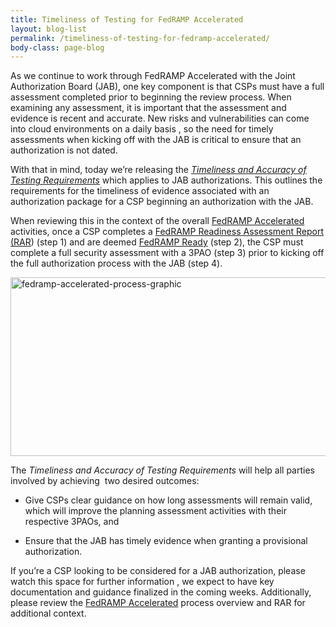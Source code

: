 ```yaml
---
title: Timeliness of Testing for FedRAMP Accelerated
layout: blog-list
permalink: /timeliness-of-testing-for-fedramp-accelerated/
body-class: page-blog
---
```

As we continue to work through FedRAMP Accelerated with the Joint Authorization Board (JAB), one key component is that CSPs must have a full assessment completed prior to beginning the review process. When examining any assessment, it is important that the assessment and evidence is recent and accurate. New risks and vulnerabilities can come into cloud environments on a daily basis , so the need for timely assessments when kicking off with the JAB is critical to ensure that an authorization is not dated.

With that in mind, today we’re releasing the [_Timeliness and Accuracy of Testing Requirements_](https://s3.amazonaws.com/sitesusa/wp-content/uploads/sites/482/2016/10/FedRAMP-JAB-P-ATO-Timeliness-Accuracy-Testing-Requirements-v1-0.pdf) which applies to JAB authorizations. This outlines the requirements for the timeliness of evidence associated with an authorization package for a CSP beginning an authorization with the JAB.

When reviewing this in the context of the overall [FedRAMP Accelerated ](https://www.fedramp.gov/participate/fedramp-accelerated-process/)activities, once a CSP completes a [FedRAMP Readiness Assessment Report (RAR](https://s3.amazonaws.com/sitesusa/wp-content/uploads/sites/482/2016/10/FedRAMP-Readiness-Assessment-Report-Template_102116.docx)) (step 1) and are deemed [FedRAMP Ready](https://www.fedramp.gov/the-next-step-in-getting-vendors-into-fedramp/) (step 2), the CSP must complete a full security assessment with a 3PAO (step 3) prior to kicking off the full authorization process with the JAB (step 4).

<img class="size-full wp-image-63491 aligncenter" src="https://s3.amazonaws.com/sitesusa/wp-content/uploads/sites/482/2016/10/FedRAMP-Accelerated-Process-Graphic.png" alt="fedramp-accelerated-process-graphic" width="729" height="286" srcset="https://s3.amazonaws.com/sitesusa/wp-content/uploads/sites/482/2016/10/FedRAMP-Accelerated-Process-Graphic.png 729w, https://s3.amazonaws.com/sitesusa/wp-content/uploads/sites/482/2016/10/FedRAMP-Accelerated-Process-Graphic-300x118.png 300w" sizes="(max-width: 729px) 100vw, 729px" />

The _Timeliness and Accuracy of Testing Requirements_ will help all parties involved by achieving  two desired outcomes:

* Give CSPs clear guidance on how long assessments will remain valid, which will improve the planning assessment activities with their respective 3PAOs, and

* Ensure that the JAB has timely evidence when granting a provisional authorization.

If you’re a CSP looking to be considered for a JAB authorization, please watch this space for further information , we expect to have key documentation and guidance finalized in the coming weeks. Additionally, please review the [FedRAMP Accelerated](https://www.fedramp.gov/participate/fedramp-accelerated-process/) process overview and RAR for additional context.
